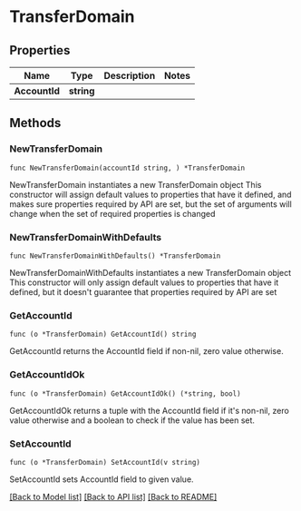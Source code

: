 # TransferDomain

## Properties

Name | Type | Description | Notes
------------ | ------------- | ------------- | -------------
**AccountId** | **string** |  | 

## Methods

### NewTransferDomain

`func NewTransferDomain(accountId string, ) *TransferDomain`

NewTransferDomain instantiates a new TransferDomain object
This constructor will assign default values to properties that have it defined,
and makes sure properties required by API are set, but the set of arguments
will change when the set of required properties is changed

### NewTransferDomainWithDefaults

`func NewTransferDomainWithDefaults() *TransferDomain`

NewTransferDomainWithDefaults instantiates a new TransferDomain object
This constructor will only assign default values to properties that have it defined,
but it doesn't guarantee that properties required by API are set

### GetAccountId

`func (o *TransferDomain) GetAccountId() string`

GetAccountId returns the AccountId field if non-nil, zero value otherwise.

### GetAccountIdOk

`func (o *TransferDomain) GetAccountIdOk() (*string, bool)`

GetAccountIdOk returns a tuple with the AccountId field if it's non-nil, zero value otherwise
and a boolean to check if the value has been set.

### SetAccountId

`func (o *TransferDomain) SetAccountId(v string)`

SetAccountId sets AccountId field to given value.



[[Back to Model list]](../README.md#documentation-for-models) [[Back to API list]](../README.md#documentation-for-api-endpoints) [[Back to README]](../README.md)


